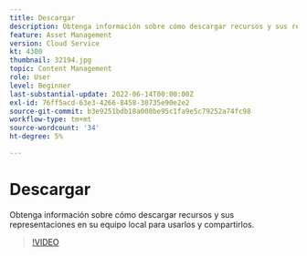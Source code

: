 ```yaml
---
title: Descargar
description: Obtenga información sobre cómo descargar recursos y sus representaciones en su equipo local para usarlos y compartirlos.
feature: Asset Management
version: Cloud Service
kt: 4300
thumbnail: 32194.jpg
topic: Content Management
role: User
level: Beginner
last-substantial-update: 2022-06-14T00:00:00Z
exl-id: 76ff5acd-63e3-4266-8458-30735e90e2e2
source-git-commit: b3e9251bdb18a008be95c1fa9e5c79252a74fc98
workflow-type: tm+mt
source-wordcount: '34'
ht-degree: 5%

---
```


# Descargar

Obtenga información sobre cómo descargar recursos y sus representaciones en su equipo local para usarlos y compartirlos.

>[!VIDEO](https://video.tv.adobe.com/v/35090?quality=12&learn=on)
